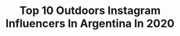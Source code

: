 ---
title: Top 10 Outdoors Instagram Influencers In Argentina In 2020
description: >-
  Find top outdoors Instagram influencers in Argentina in 2020. Most popular hashtags: #outdoors #argentina #landscape #sunset.
platform: Instagram
hits: 47
text_top: Identify the most popular Instagram profiles on inBeat.
text_bottom: Our platform holds 47 Instagram influencers like this in Argentina for you to connect with.
profiles:
  - username: "matt_wnd"
    fullname: >-
      ↟Ｍ∧Ｔl∧Ｓ  Ｍ∧ＮJ∧ＲlＮ↟
    bio: >-
      📷Photography ↟ Mountain Lover ↟ 🌍Travel ↟ Lifestyle ↟ Outdoors ↟ 📍34°36'47.3'' S 58°22.634' O
    location: "Argentina"
    followers: 5568
    engagement: 1742
    commentsToLikes: 0.109464
    id: ck14krp5lqz8b0i191ji3yepb
    verified: false
    hashtags: "#mountains, #landscapephotography, #wekeepmoments, #ushuaia"
  - username: "jmgasparini"
    fullname: >-
      Juan Gasparini
    bio: >-
      📸 FOTOS PROPIAS 🇦🇷 Outdoors ARGENTINA ⛰ Mountains | Hiking | Nature🍃
    location: "Argentina"
    followers: 5899
    engagement: 1675
    commentsToLikes: 0.100484
    id: ckap1d2xtu2n00i78sbxvfod3
    verified: false
    hashtags: "#lagopuelochubut, #nature, #senderismo, #sunset"
  - username: "donmarqvez"
    fullname: >-
      Don | Adventure Photographer
    bio: >-
      • Based in Jujuy, Argentina 🇦🇷 • Outdoors lifestyle ⛰️ • Work/Collab: donmarqvez@gmail.com
    location: "Argentina"
    followers: 13740
    engagement: 578
    commentsToLikes: 0.070182
    id: ck0w6utk4adup0i19ilsz768m
    verified: false
    hashtags: "#sunset, #wekeepmoments, #liveauthentic, #somewheremagazine"
  - username: "josercevallos"
    fullname: >-
      Jose R.  Cevallos
    bio: >-
      ▪️Orgullosamente ecuatoriano y aventurero 🏔🚵🏼‍♂️🏃🏼‍♂️ ▪️Amante de la fotografía. ▪️Cada persona es un mundo y este es el mío. #outdoors #mtblife
    location: "Argentina"
    followers: 6233
    engagement: 645
    commentsToLikes: 0.036054
    id: ckap2zlrb102i0i78ivu8w6jk
    verified: false
    hashtags: "#tb"
  - username: "latitudsurexpedition"
    fullname: >-
      Latitud Sur Expedition
    bio: >-
      Eventos outdoors en 🇨🇱 @navarinotrail @lagrantravesia @cochranepatagoniatrail @andesmountainmarathon @rallymtbvisviriarica @historiasdelbaker
    location: "Argentina"
    followers: 16264
    engagement: 238
    commentsToLikes: 0.026055
    id: ckaoqw0cpknyg0i78s4k74zfn
    verified: false
    hashtags: "#kilometrovertical, #decimo"
  - username: "elin.arg"
    fullname: >-
      🄴🄻🄸🄽
    bio: >-
      Nature lover From Rosario, Argentina🇦🇷 I want to share my photos with you💝 ✞👨‍👩‍👦‍👦💙☕📷🏞🎾🏓 @elin__rosario
    location: "Argentina"
    followers: 4357
    engagement: 3557
    commentsToLikes: 0.371039
    id: ckaosqjsysna80i78ghxnyvvr
    verified: false
    hashtags: "#paisajesargentinos, #tripinargentina, #turismoargentina, #traveldestinations"
  - username: "nolosanchez12"
    fullname: >-
      Manuel Sanchez
    bio: >-
      Periodista, locutor nacional, deportes El Doce.
    location: "Argentina"
    followers: 23059
    engagement: 285
    commentsToLikes: 0.055449
    id: ck6ti8uk0099t0j71bf2xmucw
    verified: false
    hashtags: "#naturaleza, #coronavirus, #vida, #mtb"
  - username: "rodrigoterren"
    fullname: >-
      Rodrigo Terrén
    bio: >-
      Explorador - Viajero - Fotografo - Filósofo - Escritor - Conferencista - Biodanza.
    location: "Argentina"
    followers: 9018
    engagement: 389
    commentsToLikes: 0.050728
    id: ck8sxw329ivt30j78b824i17q
    verified: false
    hashtags: "#motorcycle, #lightpainting, #chubut, #astronomy"
  - username: "deividsabi"
    fullname: >-
      DeiviD
    bio: >-
      David,Sabiñánigo(Hu), 37. Deportista. Soñador. Payaso en mis ratos libres y también en los ocupados🤪 https://www.strava.com/athletes/3045735
    location: "Argentina"
    followers: 10200
    engagement: 648
    commentsToLikes: 0.021685
    id: ck8syeq39km6k0j78vp29uzcs
    verified: false
    hashtags: "#buenosdias, #cycling, #sunset, #outdoors"
  - username: "hiluxex"
    fullname: >-
      Toyota Hilux Extremo 🇵🇦
    bio: >-
      🚜 💨 - Cuenta de respaldo @tiendahiluxex - Publicidad 📲 - Experiencia con Hilux - Grupo Hilux de @ricardoperezsa - Síguenos en Facebook👇🏻
    location: "Argentina"
    followers: 62607
    engagement: 382
    commentsToLikes: 0.008272
    id: ck0u6xbsv355h0i19gdzpu0hz
    verified: false
    hashtags: ""
---